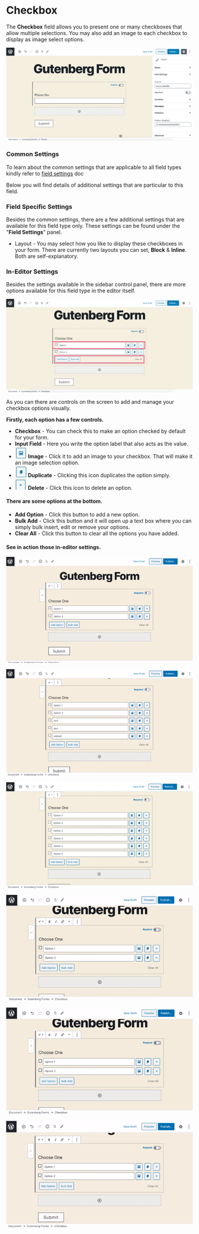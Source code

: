 # Checkbox

The **Checkbox** field allows you to present one or many checkboxes that allow multiple selections. You may also add an image to each checkbox to display as image select options.

![](../../.gitbook/assets/image-2020-06-26-at-5.12.17-pm.png)

### Common Settings

To learn about the common settings that are applicable to all field types kindly refer to [field settings](https://cakewp.gitbook.io/gutenberg-forms/getting-started/fields-settings#common-settings) doc

Below you will find details of additional settings that are particular to this field.

### Field Specific Settings

Besides the common settings, there are a few additional settings that are available for this field type only. These settings can be found under the "**Field Settings**" panel.

* Layout - You may select how you like to display these checkboxes in your form. There are currently two layouts you can set, **Block** & **Inline**. Both are self-explanatory.

### In-Editor Settings

Besides the settings available in the sidebar control panel, there are more options available for this field type in the editor itself.

![](../../.gitbook/assets/image-2020-06-26-at-5.45.11-pm.png)

As you can there are controls on the screen to add and manage your checkbox options visually. 

**Firstly, each option has a few controls.**

* **Checkbox** - You can check this to make an option checked by default for your form. 
* **Input Field** - Here you write the option label that also acts as the value. 
* ![](../../.gitbook/assets/image-2020-06-26-at-6.21.36-pm.png) **Image** - Click it to add an image to your checkbox. That will make it an image selection option.
* ![](../../.gitbook/assets/image-2020-06-26-at-6.21.50-pm.png) **Duplicate** - Clicking this icon duplicates the option simply.
* ![](../../.gitbook/assets/image-2020-06-26-at-6.22.04-pm.png) **Delete** - Click this icon to delete an option.

#### There are some options at the bottom.

* **Add Option** - Click this button to add a new option.
* **Bulk Add** - Click this button and it will open up a text box where you can simply bulk insert, edit or remove your options.
* **Clear All** - Click this button to clear all the options you have added.

#### See in action those in-editor settings.

![Bulk add options](../../.gitbook/assets/screen-recording-2020-06-26-at-05.40-pm.gif)

![Delete an option](../../.gitbook/assets/screen-recording-2020-06-26-at-05.41-pm.gif)

![Clear all options](../../.gitbook/assets/screen-recording-2020-06-26-at-05.43-pm.gif)

![Add an option](../../.gitbook/assets/screen-recording-2020-06-26-at-06.31-pm.gif)

![Duplicate an option](../../.gitbook/assets/screen-recording-2020-06-26-at-06.33-pm.gif)

![Add image to an option ](../../.gitbook/assets/screen-recording-2020-06-26-at-06.35-pm.gif)

